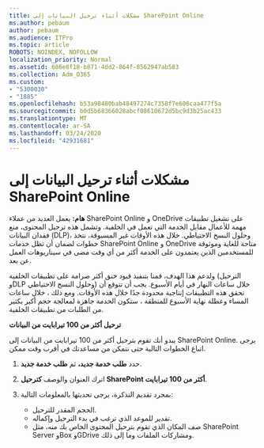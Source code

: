 ```yaml
---
title: مشكلات أثناء ترحيل البيانات إلى SharePoint Online
ms.author: pebaum
author: pebaum
ms.audience: ITPro
ms.topic: article
ROBOTS: NOINDEX, NOFOLLOW
localization_priority: Normal
ms.assetid: 686e8f18-b871-4dd2-864f-8562947ab583
ms.collection: Adm_O365
ms.custom:
- "5300030"
- "1885"
ms.openlocfilehash: b53a98480bab48497274c7358f7e606caa477f5a
ms.sourcegitcommit: b0d5b68366028abcf08610672d5bc9d3b25ac433
ms.translationtype: MT
ms.contentlocale: ar-SA
ms.lasthandoff: 03/24/2020
ms.locfileid: "42931681"
---
```

# <a name="issues-while-migrating-data-to-sharepoint-online"></a>مشكلات أثناء ترحيل البيانات إلى SharePoint Online

**هام:** يعمل العديد من عملاء SharePoint Online و OneDrive على تشغيل تطبيقات مهمة للأعمال مقابل الخدمة التي تعمل في الخلفية. وتشمل هذه ترحيل المحتوى، منع فقدان البيانات (DLP)، وحلول النسخ الاحتياطي. خلال هذه الأوقات غير المسبوقة، نتخذ خطوات لضمان أن تظل خدمات SharePoint Online و OneDrive متاحة للغاية وموثوقة للمستخدمين الذين يعتمدون على الخدمة أكثر من أي وقت مضى في سيناريوهات العمل عن بعد.

ولدعم هذا الهدف، قمنا بتنفيذ قيود خنق أكثر صرامة على تطبيقات الخلفية (الترحيل وDLP وحلول النسخ الاحتياطي) خلال ساعات النهار في أيام الأسبوع. يجب أن تتوقع أن تحقق هذه التطبيقات إنتاجية محدودة جدًا خلال هذه الأوقات. ومع ذلك ، خلال ساعات المساء وعطلة نهاية الأسبوع للمنطقة ، ستكون الخدمة جاهزة لمعالجة حجم أكبر بكثير من الطلبات من تطبيقات الخلفية.

**ترحيل أكثر من 100 تيرابايت من البيانات**

يبدو أنك تقوم بترحيل أكثر من 100 تيرابايت من البيانات إلى SharePoint Online. يرجى اتباع الخطوات التالية حتى نتمكن من مساعدتك في أقرب وقت ممكن. 

1. حدد **طلب خدمة جديد،** ثم **طلب خدمة جديد**. 
2. اترك العنوان والوصف **كترحيل SharePoint أكثر من 100 تيرابايت**.
3. بمجرد تقديم التذكرة، يرجى تحديثها بالمعلومات التالية: 

    - الحجم المقدر للترحيل.
    - تقدير للموعد الذي ترغب في بدء الترحيل وإكماله.
    - صف المكان الذي تقوم بترحيل المحتوى الخاص بك منه، مثل SharePoint Server وBox وGDrive ومشاركات الملفات وما إلى ذلك.


  

